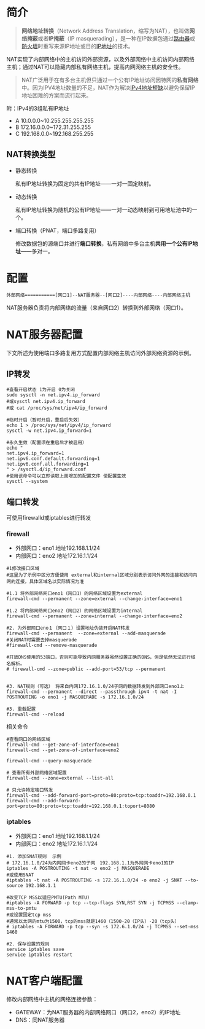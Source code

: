 # 简介

> **网络地址转换**（Network Address Translation，缩写为NAT），也叫做**网络掩蔽**或者**IP掩蔽**（IP masquerading），是一种在IP数据包通过[路由器](https://zh.wikipedia.org/wiki/%E8%B7%AF%E7%94%B1%E5%99%A8)或[防火墙](https://zh.wikipedia.org/wiki/%E9%98%B2%E7%81%AB%E5%A2%99)时重写来源IP地址或目的[IP地址](https://zh.wikipedia.org/wiki/IP%E5%9C%B0%E5%9D%80)的技术。

NAT实现了内部网络中的主机访问外部资源，以及外部网络中主机访问内部网络主机；通过NAT可以隐藏内部私有网络主机，提高内网网络主机的安全性。 

> NAT广泛用于在有多台主机但只通过一个公有IP地址访问因特网的**私有网络**中。因为IPV4地址数量的不足，NAT作为解决[IPv4地址短缺](https://zh.wikipedia.org/wiki/IPv4%E4%BD%8D%E5%9D%80%E6%9E%AF%E7%AB%AD)以避免保留IP地址困难的方案而流行起来。

附：IPv4的3组私有IP地址

- A  10.0.0.0~10.255.255.255.255
- B  172.16.0.0.0~172.31.255.255
- C  192.168.0.0~192.168.255.255

## NAT转换类型

- 静态转换

  私有IP地址转换为固定的共有IP地址——一对一固定映射。

- 动态转换

  私有IP地址转换为随机的公有IP地址——一对一动态映射到可用地址池中的一个。

- 端口转换（PNAT，端口多路复用）

  修改数据包的源端口并进行**端口转换**，私有网络中多台主机**共用一个公有IP地址**——多对一。

# 配置

```bash
外部网络===========[网口1]--NAT服务器--[网口2]----内部网络----内部网络主机
```

NAT服务器负责将内部网络的流量（来自网口2）转换到外部网络（网口1）。

# NAT服务器配置

下文所述为使用端口多路复用方式配置内部网络主机访问外部网络资源的示例。

## IP转发

```shell
#查看开启状态 1为开启 0为关闭
sudo sysctl -n net.ipv4.ip_forward
#或sysctl net.ipv4.ip_forward
#或 cat /proc/sys/net/ipv4/ip_forward

#临时开启（暂时开启，重启后失效）
echo 1 > /proc/sys/net/ipv4/ip_forward
sysctl -w net.ipv4.ip_forward=1

#永久生效（配置须在重启后才被启用）
echo "
net.ipv4.ip_forward=1
net.ipv6.conf.default.forwarding=1
net.ipv6.conf.all.forwarding=1
" > /sysctl.d/ip_forward.conf
#使用该命令可以立即读取上面增加的配置文件 使配置生效
sysctl --system
```

## 端口转发

可使用firewalld或iptables进行转发

### firewall

- 外部网口：eno1 地址192.168.1.1/24
- 内部网口：eno2 地址172.16.1.1/24

```shell
#1修改接口区域
#这里为了示例中区分方便使用 external和internal区域分别表示访问外网的连接和访问内网的连接，具体区域名以实际情况为准

#1.1 将外部网络网口eno1（网口1）的网络区域设置为external
firewall-cmd --permanent --zone=external --change-interface=eno1

#1.2 将内部网络网口eno2（网口2）的网络区域设置为internal
firewall-cmd --permanent --zone=internal --change-interface=eno2

#2. 为外部网口eno１（网口１）设置地址伪装开启NAT转发
firewall-cmd --permanent  --zone=external --add-masquerade
#关闭NAT时需要去掉masquerade
#firewall-cmd --remove-masquerade

#开放DNS使用的53端口，否则可能导致内网服务器虽然设置正确的DNS，但是依然无法进行域名解析。
# firewall-cmd --zone=public --add-port=53/tcp --permanent


#3. NAT规则（可选）　将来自内网172.16.1.0/24子网的数据转发到外部网口eno1上
firewall-cmd --permanent --direct --passthrough ipv4 -t nat -I POSTROUTING -o eno1 -j MASQUERADE -s 172.16.1.0/24

#3. 重载配置
firewall-cmd --reload
```

相关命令

```shell
#查看网口的网络区域
firewall-cmd --get-zone-of-interface=eno1
firewall-cmd --get-zone-of-interface=eno2

firewall-cmd --query-masquerade

# 查看所有外部网络区域配置
firewall-cmd --zone=external --list-all

# 只允许特定端口转发
firewall-cmd --add-forward-port=proto=80:proto=tcp:toaddr=192.168.0.1
firewall-cmd --add-forward-port=proto=80:proto=tcp:toaddr=192.168.0.1:toport=8080
```

### iptables

- 外部网口：eno1 地址192.168.1.1/24
- 内部网口：eno2 地址172.16.1.1/24

```shell
#1. 添加SNAT规则  示例
# 172.16.1.0/24为内网网卡eno2的子网　192.168.1.1为外网网卡eno1的IP
iptables -A POSTROUTING -t nat -o eno2 -j MASQUERADE
#或使用SNAT
#iptables -t nat -A POSTROUTING -s 172.16.1.0/24 -o eno2 -j SNAT --to-source 192.168.1.1

#改变TCP MSS以适应PMTU(Path MTU)
#iptables -A FORWARD -p tcp --tcp-flags SYN,RST SYN -j TCPMSS --clamp-mss-to-pmtu
#或设置固定tcp mss
#通常以太网的mtu为1500，tcp的mss就是1460（1500-20（IP头）-20（tcp头）
# iptables -A FORWARD -p tcp --syn -s 172.6.1.0/24 -j TCPMSS --set-mss 1460

#2. 保存设置的规则
service iptables save            
service iptables restart
```

# NAT客户端配置

修改内部网络中主机的网络连接参数：

- GATEWAY：为NAT服务器的内部网络网口（网口2，eno2）的IP地址
- DNS：同NAT服务器
